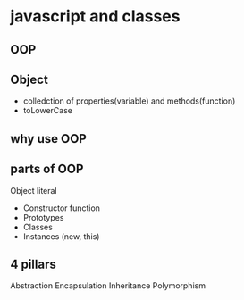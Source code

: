 # javascript and classes

## OOP 

## Object
- colledction of properties(variable) and methods(function)
- toLowerCase


## why use OOP

## parts of OOP
Object literal


- Constructor function
- Prototypes
- Classes
- Instances (new, this)

## 4 pillars
Abstraction
Encapsulation
Inheritance
Polymorphism
